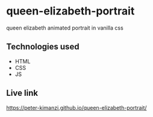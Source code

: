 # queen-elizabeth-portrait

queen elizabeth animated portrait in vanilla css

## Technologies used

* HTML
* CSS
* JS

## Live link

https://peter-kimanzi.github.io/queen-elizabeth-portrait/
